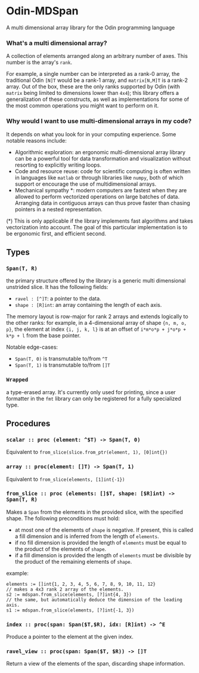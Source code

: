 # Odin-MDSpan
A multi dimensional array library for the Odin programming language

### What's a multi dimensional array?
A collection of elements arranged along an arbitrary number of axes. This number
is the array's `rank`.

For example, a single number can be interpreted as a rank-0 array, the traditional
Odin `[N]T` would be a rank-1 array, and `matrix[N,M]T` is a rank-2 array.
Out of the box, these are the only ranks supported by Odin (with `matrix` being
limited to dimensions lower than `4x4`); this library offers a generalization of
these constructs, as well as implementations for some of the most common operations
you might want to perform on it.

### Why would I want to use multi-dimensional arrays in my code?
It depends on what you look for in your computing experience. Some notable reasons
include:

- Algorithmic exploration: an ergonomic multi-dimensional array library can be a
	powerful tool for data transformation and visualization without resorting to
	explicitly writing loops.
- Code and resource reuse: code for scientific computing is often written in
	languages like `matlab` or through libraries like `numpy`, both of which
	support or encourage the use of multidimensional arrays.
- Mechanical sympathy \*: modern computers are fastest when they are allowed to perform
	vectorized operations on large batches of data. Arranging data in contiguous
	arrays can thus prove faster than chasing pointers in a nested representation.

(\*) This is only applicable if the library implements fast algorithms and takes
vectorization into account. The goal of this particular implementation is to be
ergonomic first, and efficient second.

## Types

### `Span(T, R)`
the primary structure offered by the library is a generic multi dimensional
unstrided slice. It has the following fields:
- `ravel : [^]T`: a pointer to the data.
- `shape : [R]int`: an array containing the length of each axis.

The memory layout is row-major for rank 2 arrays and extends logically to the other
ranks: for example, in a 4-dimensional array of shape `{n, m, o, p}`, the element
at index `{i, j, k, l}` is at an offset of `i*m*o*p + j*o*p + k*p + l` from the base
pointer.

Notable edge-cases:
- `Span(T, 0)` is transmutable to/from `^T`
- `Span(T, 1)` is transmutable to/from `[]T`

### `Wrapped`
a type-erased array. It's currently only used for printing, since a user formatter
in the `fmt` library can only be registered for a fully specialized type.

## Procedures

### `scalar :: proc (element: ^$T) -> Span(T, 0)`
Equivalent to `from_slice(slice.from_ptr(element, 1), [0]int{})`

### `array :: proc(element: []T) -> Span(T, 1)`
Equivalent to `from_slice(elements, [1]int{-1})`

### `from_slice :: proc (elements: []$T, shape: [$R]int) -> Span(T, R)`
Makes a `Span` from the elements in the provided slice, with the specified shape.
The following preconditions must hold:
- at most one of the elements of `shape` is negative. If present, this is called a
	fill dimension and is inferred from the length of `elements`.
- if no fill dimension is provided the length of `elements` must be equal to the
	product of the elements of `shape`.
- if a fill dimension is provided the length of `elements` must be divisible by
	the product of the remaining elements of `shape`.

example:
```odin
elements := []int{1, 2, 3, 4, 5, 6, 7, 8, 9, 10, 11, 12}
// makes a 4x3 rank 2 array of the elements.
s2 := mdspan.from_slice(elements, [?]int{4, 3})
// the same, but automatically deduce the dimension of the leading axis.
s1 := mdspan.from_slice(elements, [?]int{-1, 3})
```

### `index :: proc(span: Span($T,$R), idx: [R]int) -> ^E`
Produce a pointer to the element at the given index.

### `ravel_view :: proc(span: Span($T, $R)) -> []T`
Return a view of the elements of the span, discarding shape information.

